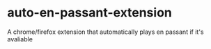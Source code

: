 # auto-en-passant-extension
A chrome/firefox extension that automatically plays en passant if it's avaliable
